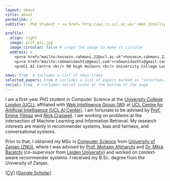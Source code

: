 ```yaml
---
layout: about
title: about
permalink: /
subtitle:  PhD Student • <a href='http://wi.cs.ucl.ac.uk/'>Web Intelligence Group (WI)</a> • <a href='https://www.ucl.ac.uk/ai-centre/ucl-centre-artificial-intelligence'>UCL Centre for Artificial Intelligence</a> • <a href='https://www.ucl.ac.uk/'>UCL</a>

profile:
  align: right
  image: prof_pic.jpg
  image_circular: false # crops the image to make it circular
  address: >
    <p><a href="mailto:hossein.rahmani.22@ucl.ac.uk">hossein.rahmani.22@ucl.ac.uk</a></p>
    <p><a href="mailto:rahmanidashti@gmail.com">rahmanidashti@gmail.com</a></p>
    <p>UCL AI Centre <br/> 90 High Holborn <br/> University College London</p>

news: true  # includes a list of news items
selected_papers: true # includes a list of papers marked as "selected={true}"
social: true  # includes social icons at the bottom of the page
---
```


<div class="about">
<p> I am a first-year PhD student in Computer Science at the <a href="https://www.ucl.ac.uk/" target="\_blank">University College London (UCL)</a>, affiliated with <a href="http://wi.cs.ucl.ac.uk/" target="\_blank">Web Intelligence Group (WI)</a> at <a href="https://www.ucl.ac.uk/ai-centre/ucl-centre-artificial-intelligence" target="\_blank">UCL Centre for Artificial Intelligence (UCL AI Center)</a>. I am fortunate to be advised by <a href="https://sites.google.com/site/emineyilmaz/home">Prof. Emine Yilmaz</a> and <a href="https://www.microsoft.com/en-us/research/people/nickcr/">Nick Craswell</a>. I am working on problems at the intersection of Machine Learning and Information Retrieval. My research interests are mainly in recommender systems, bias and fairness, and conversational systems.</p>

<p> Prior to that, I obtained my MSc in <a href="https://www.znu.ac.ir/engineering/department-computer-engineering/en" target="\_blank">Computer Science</a> from <a href="https://www.znu.ac.ir/en">University of Zanjan (ZNU)</a>, where I was advised by <a href="http://cv.znu.ac.ir/afsharchim/" target="\_blank">Prof. Mohsen Afsharchi</a> and <a href="http://www.mitrabaratchi.com/" target="\_blank">Dr. Mitra Baratchi</a> (co-supervisor from <a href="https://www.universiteitleiden.nl/en" target="\_blank">Leiden University</a>) and worked on context-aware recommender systems. I received my B.Sc. degree from the University of Zanjan. </p>
</div>

[<a href="/assets/pdf/Hossein_A_Saeed_Rahmani_CV.pdf" target="\_blank">CV</a>] [<a href="https://scholar.google.com/citations?user=1uzYEI0AAAAJ&hl=en" target="\_blank">Google Scholar</a>]